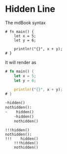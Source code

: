 # Hidden Line

The mdBook syntax
```
# fn main() {
    let x = 5;
    let y = 6;

    println!("{}", x + y);
# }
```

It will render as
```rust
# fn main() {
    let x = 5;
    let y = 6;

    println!("{}", x + y);
# }
```

```python
~hidden()
nothidden():
~    hidden()
    ~hidden()
    nothidden()
```

```python,hidelines=!!!
!!!hidden()
nothidden():
!!!    hidden()
    !!!hidden()
    nothidden()
```
